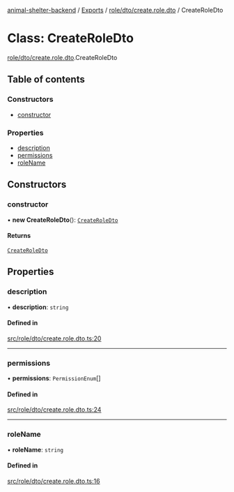 [animal-shelter-backend](../README.md) / [Exports](../modules.md) / [role/dto/create.role.dto](../modules/role_dto_create_role_dto.md) / CreateRoleDto

# Class: CreateRoleDto

[role/dto/create.role.dto](../modules/role_dto_create_role_dto.md).CreateRoleDto

## Table of contents

### Constructors

- [constructor](role_dto_create_role_dto.CreateRoleDto.md#constructor)

### Properties

- [description](role_dto_create_role_dto.CreateRoleDto.md#description)
- [permissions](role_dto_create_role_dto.CreateRoleDto.md#permissions)
- [roleName](role_dto_create_role_dto.CreateRoleDto.md#rolename)

## Constructors

### constructor

• **new CreateRoleDto**(): [`CreateRoleDto`](role_dto_create_role_dto.CreateRoleDto.md)

#### Returns

[`CreateRoleDto`](role_dto_create_role_dto.CreateRoleDto.md)

## Properties

### description

• **description**: `string`

#### Defined in

[src/role/dto/create.role.dto.ts:20](https://github.com/B4LiN7/animal-shelter-backend/blob/5a6ce9f/src/role/dto/create.role.dto.ts#L20)

___

### permissions

• **permissions**: `PermissionEnum`[]

#### Defined in

[src/role/dto/create.role.dto.ts:24](https://github.com/B4LiN7/animal-shelter-backend/blob/5a6ce9f/src/role/dto/create.role.dto.ts#L24)

___

### roleName

• **roleName**: `string`

#### Defined in

[src/role/dto/create.role.dto.ts:16](https://github.com/B4LiN7/animal-shelter-backend/blob/5a6ce9f/src/role/dto/create.role.dto.ts#L16)
